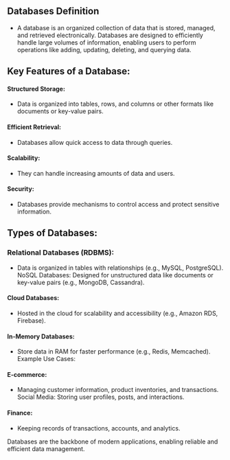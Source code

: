 ## Databases Definition 
- A database is an organized collection of data that is stored, managed, and retrieved electronically. Databases are designed to efficiently handle large volumes of information, enabling users to perform operations like adding, updating, deleting, and querying data.

## Key Features of a Database:
#### Structured Storage:
- Data is organized into tables, rows, and columns or other formats like documents or key-value pairs.
#### Efficient Retrieval: 
- Databases allow quick access to data through queries.
#### Scalability: 
- They can handle increasing amounts of data and users.
#### Security: 
- Databases provide mechanisms to control access and protect sensitive information.
## Types of Databases:

### Relational Databases (RDBMS):
- Data is organized in tables with relationships (e.g., MySQL, PostgreSQL).
NoSQL Databases: Designed for unstructured data like documents or key-value pairs (e.g., MongoDB, Cassandra).
#### Cloud Databases:
- Hosted in the cloud for scalability and accessibility (e.g., Amazon RDS, Firebase).
#### In-Memory Databases:
- Store data in RAM for faster performance (e.g., Redis, Memcached).
Example Use Cases:
#### E-commerce: 
- Managing customer information, product inventories, and transactions.
Social Media: Storing user profiles, posts, and interactions.
#### Finance: 
 - Keeping records of transactions, accounts, and analytics.
 
 Databases are the backbone of modern applications, enabling reliable and efficient data management.